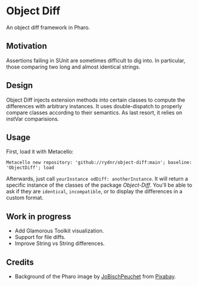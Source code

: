 # Object Diff
An object diff framework in Pharo.

## Motivation

Assertions failing in SUnit are sometimes difficult to dig into. In particular, those comparing two long and almost identical strings.

## Design

Object Diff injects extension methods into certain classes to compute the differences with arbitrary instances.
It uses double-dispatch to properly compare classes according to their semantics. As last resort, it relies on instVar comparisions.

## Usage

First, load it with Metacello:

``` smalltalk
Metacello new repository: 'github://rydnr/object-diff:main'; baseline: 'ObjectDiff'; load
```

Afterwards, just call `yourInstance odDiff: anotherInstance`. It will return a specific instance of the classes of the package *Object-Diff*. You'll be able to ask if they are `identical`, `incompatible`, or to display the differences in a custom format.

## Work in progress

- Add Glamorous Toolkit visualization.
- Support for file diffs.
- Improve String vs String differences.

## Credits
- Background of the Pharo image by <a href="https://pixabay.com/users/jobischpeuchet-4390049/">JoBischPeuchet</a> from <a href="https://pixabay.com/">Pixabay</a>.
